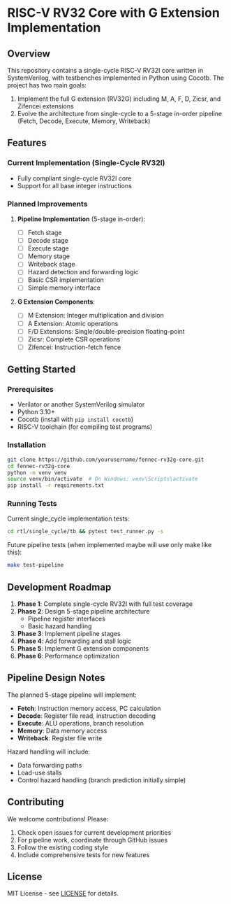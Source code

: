 # RISC-V RV32 Core with G Extension Implementation

## Overview

This repository contains a single-cycle RISC-V RV32I core written in SystemVerilog, with testbenches implemented in Python using Cocotb. The project has two main goals:

1. Implement the full G extension (RV32G) including M, A, F, D, Zicsr, and Zifencei extensions
2. Evolve the architecture from single-cycle to a 5-stage in-order pipeline (Fetch, Decode, Execute, Memory, Writeback)

## Features

### Current Implementation (Single-Cycle RV32I)

- Fully compliant single-cycle RV32I core
- Support for all base integer instructions

### Planned Improvements

1. **Pipeline Implementation** (5-stage in-order):

   - [ ] Fetch stage
   - [ ] Decode stage
   - [ ] Execute stage
   - [ ] Memory stage
   - [ ] Writeback stage
   - [ ] Hazard detection and forwarding logic
   - [ ] Basic CSR implementation
   - [ ] Simple memory interface

2. **G Extension Components**:
   - [ ] M Extension: Integer multiplication and division
   - [ ] A Extension: Atomic operations
   - [ ] F/D Extensions: Single/double-precision floating-point
   - [ ] Zicsr: Complete CSR operations
   - [ ] Zifencei: Instruction-fetch fence

## Getting Started

### Prerequisites

- Verilator or another SystemVerilog simulator
- Python 3.10+
- Cocotb (install with `pip install cocotb`)
- RISC-V toolchain (for compiling test programs)

### Installation

```bash
git clone https://github.com/yourusername/fennec-rv32g-core.git
cd fennec-rv32g-core
python -m venv venv
source venv/bin/activate  # On Windows: venv\Scripts\activate
pip install -r requirements.txt
```

### Running Tests

Current single_cycle implementation tests:

```bash
cd rtl/single_cycle/tb && pytest test_runner.py -s
```

Future pipeline tests (when implemented maybe will use only make like this):

```bash
make test-pipeline
```

## Development Roadmap

1. **Phase 1**: Complete single-cycle RV32I with full test coverage
2. **Phase 2**: Design 5-stage pipeline architecture
   - Pipeline register interfaces
   - Basic hazard handling
3. **Phase 3**: Implement pipeline stages
4. **Phase 4**: Add forwarding and stall logic
5. **Phase 5**: Implement G extension components
6. **Phase 6**: Performance optimization

## Pipeline Design Notes

The planned 5-stage pipeline will implement:

- **Fetch**: Instruction memory access, PC calculation
- **Decode**: Register file read, instruction decoding
- **Execute**: ALU operations, branch resolution
- **Memory**: Data memory access
- **Writeback**: Register file write

Hazard handling will include:

- Data forwarding paths
- Load-use stalls
- Control hazard handling (branch prediction initially simple)

## Contributing

We welcome contributions! Please:

1. Check open issues for current development priorities
2. For pipeline work, coordinate through GitHub issues
3. Follow the existing coding style
4. Include comprehensive tests for new features

## License

MIT License - see [LICENSE](LICENSE) for details.

